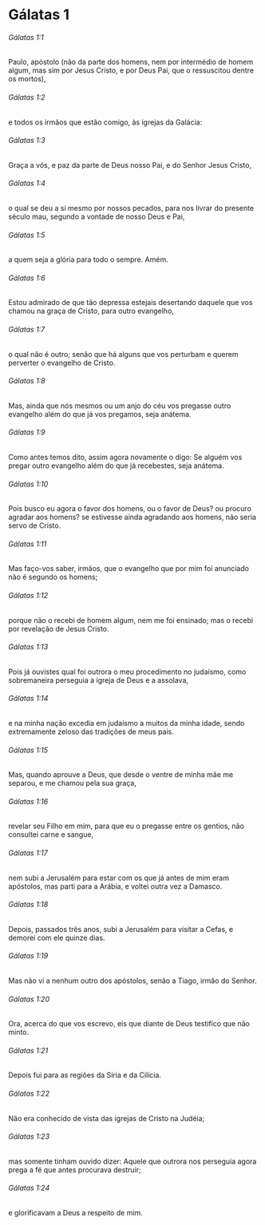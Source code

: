 # Gálatas 1

###### Gálatas 1:1

Paulo, apóstolo (não da parte dos homens, nem por intermédio de homem algum, mas sim por Jesus Cristo, e por Deus Pai, que o ressuscitou dentre os mortos),

###### Gálatas 1:2

e todos os irmãos que estão comigo, às igrejas da Galácia:

###### Gálatas 1:3

Graça a vós, e paz da parte de Deus nosso Pai, e do Senhor Jesus Cristo,

###### Gálatas 1:4

o qual se deu a si mesmo por nossos pecados, para nos livrar do presente século mau, segundo a vontade de nosso Deus e Pai,

###### Gálatas 1:5

a quem seja a glória para todo o sempre. Amém.

###### Gálatas 1:6

Estou admirado de que tão depressa estejais desertando daquele que vos chamou na graça de Cristo, para outro evangelho,

###### Gálatas 1:7

o qual não é outro; senão que há alguns que vos perturbam e querem perverter o evangelho de Cristo.

###### Gálatas 1:8

Mas, ainda que nós mesmos ou um anjo do céu vos pregasse outro evangelho além do que já vos pregamos, seja anátema.

###### Gálatas 1:9

Como antes temos dito, assim agora novamente o digo: Se alguém vos pregar outro evangelho além do que já recebestes, seja anátema.

###### Gálatas 1:10

Pois busco eu agora o favor dos homens, ou o favor de Deus? ou procuro agradar aos homens? se estivesse ainda agradando aos homens, não seria servo de Cristo.

###### Gálatas 1:11

Mas faço-vos saber, irmãos, que o evangelho que por mim foi anunciado não é segundo os homens;

###### Gálatas 1:12

porque não o recebi de homem algum, nem me foi ensinado; mas o recebi por revelação de Jesus Cristo.

###### Gálatas 1:13

Pois já ouvistes qual foi outrora o meu procedimento no judaísmo, como sobremaneira perseguia a igreja de Deus e a assolava,

###### Gálatas 1:14

e na minha nação excedia em judaísmo a muitos da minha idade, sendo extremamente zeloso das tradições de meus pais.

###### Gálatas 1:15

Mas, quando aprouve a Deus, que desde o ventre de minha mãe me separou, e me chamou pela sua graça,

###### Gálatas 1:16

revelar seu Filho em mim, para que eu o pregasse entre os gentios, não consultei carne e sangue,

###### Gálatas 1:17

nem subi a Jerusalém para estar com os que já antes de mim eram apóstolos, mas parti para a Arábia, e voltei outra vez a Damasco.

###### Gálatas 1:18

Depois, passados três anos, subi a Jerusalém para visitar a Cefas, e demorei com ele quinze dias.

###### Gálatas 1:19

Mas não vi a nenhum outro dos apóstolos, senão a Tiago, irmão do Senhor.

###### Gálatas 1:20

Ora, acerca do que vos escrevo, eis que diante de Deus testifico que não minto.

###### Gálatas 1:21

Depois fui para as regiões da Síria e da Cilícia.

###### Gálatas 1:22

Não era conhecido de vista das igrejas de Cristo na Judéia;

###### Gálatas 1:23

mas somente tinham ouvido dizer: Aquele que outrora nos perseguia agora prega a fé que antes procurava destruir;

###### Gálatas 1:24

e glorificavam a Deus a respeito de mim.


